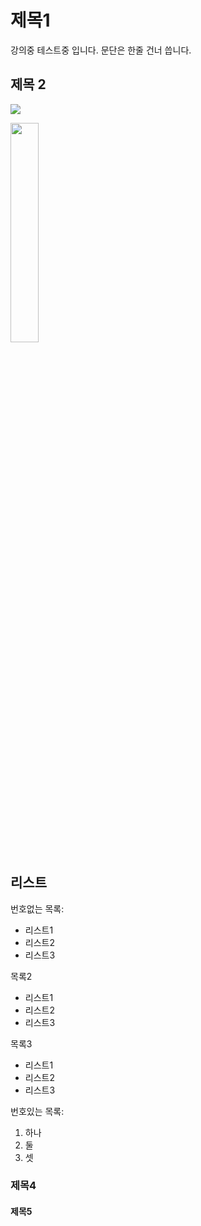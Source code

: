 # 제목1

강의중 테스트중 입니다.
문단은 한줄 건너 씁니다.

## 제목 2

![](https://lh3.googleusercontent.com/proxy/HJi_yLQqBv_P0HDBsy5fRggopTIPmxZoaQ0gpbm4VuPZOhoRG4MX0LsS7zP2qMFZC9XZfGMI3zKaaJj5-sur67uSv5fPKavWAhhO0Th8QG1yKGwPGOa6Yc1HiitRe_sbMyvxdJn9v8YP3LzdXLpygXJqCuxMQLILksdi76x-wmKuW9bu0ymeXeiNKFGvOTkFn3a7394kxmF-qzgUTD7gGFGQzE4ILOFKL5nVa_go-91DlOLRRPNK_Cq9m4vGOP7YDFhkirq-fi8R99qOSSPEHnnMvHigic32qKI)

<img src = "https://lh3.googleusercontent.com/proxy/HJi_yLQqBv_P0HDBsy5fRggopTIPmxZoaQ0gpbm4VuPZOhoRG4MX0LsS7zP2qMFZC9XZfGMI3zKaaJj5-sur67uSv5fPKavWAhhO0Th8QG1yKGwPGOa6Yc1HiitRe_sbMyvxdJn9v8YP3LzdXLpygXJqCuxMQLILksdi76x-wmKuW9bu0ymeXeiNKFGvOTkFn3a7394kxmF-qzgUTD7gGFGQzE4ILOFKL5nVa_go-91DlOLRRPNK_Cq9m4vGOP7YDFhkirq-fi8R99qOSSPEHnnMvHigic32qKI"
width="30%">

## 리스트

번호없는 목록:
- 리스트1
- 리스트2
- 리스트3

목록2
+ 리스트1
+ 리스트2
+ 리스트3

목록3
* 리스트1
* 리스트2
* 리스트3
 
번호있는 목록:
 1. 하나
 2. 둘
 3. 셋




### 제목4

#### 제목5
